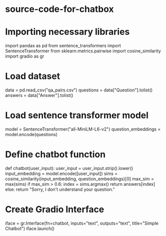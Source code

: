 # source-code-for-chatbox
# Importing necessary libraries
import pandas as pd
from sentence_transformers import SentenceTransformer
from sklearn.metrics.pairwise import cosine_similarity
import gradio as gr

# Load dataset
data = pd.read_csv("qa_pairs.csv")
questions = data["Question"].tolist()
answers = data["Answer"].tolist()

# Load sentence transformer model
model = SentenceTransformer("all-MiniLM-L6-v2")
question_embeddings = model.encode(questions)

# Define chatbot function
def chatbot(user_input):
    user_input = user_input.strip().lower()
    input_embedding = model.encode([user_input])
    sims = cosine_similarity(input_embedding, question_embeddings)[0]
    max_sim = max(sims)
    if max_sim > 0.6:
        index = sims.argmax()
        return answers[index]
    else:
        return "Sorry, I don't understand your question."

# Create Gradio Interface
iface = gr.Interface(fn=chatbot, inputs="text", outputs="text", title="Simple Chatbot")
iface.launch()
